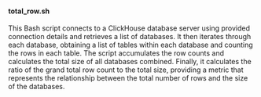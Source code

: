 #### total_row.sh

This Bash script connects to a ClickHouse database server using provided connection details and retrieves a list of databases. It then iterates through each database, obtaining a list of tables within each database and counting the rows in each table. The script accumulates the row counts and calculates the total size of all databases combined. Finally, it calculates the ratio of the grand total row count to the total size, providing a metric that represents the relationship between the total number of rows and the size of the databases.

